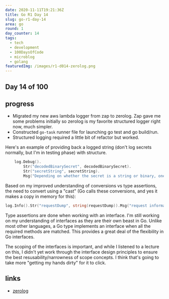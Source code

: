 ```yaml
---
date: 2020-11-11T19:21:36Z
title: Go R1 Day 14
slug: go-r1-day-14
area: go
round: 1
day_counter: 14
tags:
  - tech
  - development
  - 100DaysOfCode
  - microblog
  - golang
featuredImg: /images/r1-d014-zerolog.png
---
```


## Day 14 of 100

## progress

- Migrated my new aws lambda logger from zap to zerolog. Zap gave me some problems initially so zerolog is my favorite structured logger right now, much simpler.
- Constructed `go-task` runner file for launching go test and go build/run.
- Structured logging required a little bit of refactor but worked.

Here's an example of providing back a logged string (don't log secrets normally, but I'm in testing phase) with structure.

```go
	log.Debug().
		Str("decodedBinarySecret", decodedBinarySecret).
		Str("secretString", secretString).
		Msg("Depending on whether the secret is a string or binary, one of these fields will be populated.")

```

Based on my improved understanding of conversions vs type assertions, the need to convert using a "cast" (Go calls these conversions, and yes it makes a copy in memory for this):

```go
log.Info().Str("requestDump", string(requestDump)).Msg("request information")
```

Type assertions are done when working with an interface.
I'm still working on my understanding of interfaces as they are their own beast in Go.
Unlike most other languages, a Go type implements an interface when all the required methods are matched.
This provides a great deal of the flexibility in Go interfaces.

The scoping of the interfaces is important, and while I listened to a lecture on this, I didn't yet work through the interface design principles to ensure the best resusability/narrowness of scope concepts.
I think that's going to take more "getting my hands dirty" for it to click.

## links

- [zerolog](https://github.com/rs/zerolog)
